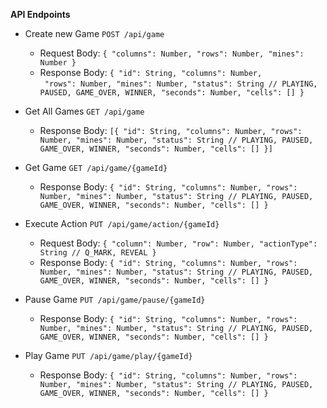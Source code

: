 **API Endpoints**

- Create new Game
`POST /api/game`

    - Request Body: `{
                	"columns": Number,
                	"rows": Number,
                	"mines": Number
                }`
    - Response Body: `{
                     "id": String,
                    "columns": Number,`  
                           ` "rows": Number,
                            "mines": Number,
                            "status": String // PLAYING, PAUSED, GAME_OVER, WINNER,
                            "seconds": Number,
                            "cells": []
                }`                

- Get All Games
`GET /api/game`

    - Response Body: `[{
                	 "id": String,
                    "columns": Number,
                            "rows": Number,
                            "mines": Number,
                            "status": String // PLAYING, PAUSED, GAME_OVER, WINNER,
                            "seconds": Number,
                            "cells": []
                }]`

- Get Game
`GET /api/game/{gameId}`

    - Response Body: `{
                	 "id": String,
                    "columns": Number,
                            "rows": Number,
                            "mines": Number,
                            "status": String // PLAYING, PAUSED, GAME_OVER, WINNER,
                            "seconds": Number,
                            "cells": []
                }`
                
- Execute Action
`PUT /api/game/action/{gameId}`

    - Request Body: `{
                     	"column": Number,
                     	"row": Number,
                     	"actionType": String // Q_MARK, REVEAL
                     }`
    - Response Body: `{
                	 "id": String,
                    "columns": Number,
                            "rows": Number,
                            "mines": Number,
                            "status": String // PLAYING, PAUSED, GAME_OVER, WINNER,
                            "seconds": Number,
                            "cells": []
                }` 

- Pause Game
`PUT /api/game/pause/{gameId}`

    - Response Body: `{
                	 "id": String,
                    "columns": Number,
                            "rows": Number,
                            "mines": Number,
                            "status": String // PLAYING, PAUSED, GAME_OVER, WINNER,
                            "seconds": Number,
                            "cells": []
                }`                
                
- Play Game
`PUT /api/game/play/{gameId}`

    - Response Body: `{
                	 "id": String,
                    "columns": Number,
                            "rows": Number,
                            "mines": Number,
                            "status": String // PLAYING, PAUSED, GAME_OVER, WINNER,
                            "seconds": Number,
                            "cells": []
                }`                                                               